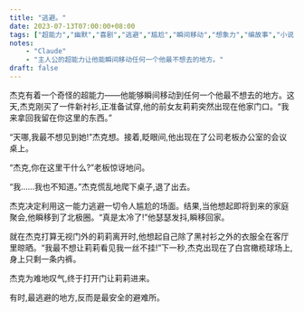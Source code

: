 ```yaml
---
title: "逃避。"
date: 2023-07-13T07:00:00+08:00
tags: ["超能力","幽默","喜剧","逃避","尴尬","瞬间移动","想象力","编故事","小说","Claude"]
notes:
    - "Claude"
    - "主人公的超能力让他能瞬间移动任何一个他最不想去的地方。"
draft: false
---
```


杰克有着一个奇怪的超能力——他能够瞬间移动到任何一个他最不想去的地方。这天,杰克刚买了一件新衬衫,正准备试穿,他的前女友莉莉突然出现在他家门口。“我来拿回我留在你这里的东西。”

“天哪,我最不想见到她!”杰克想。接着,眨眼间,他出现在了公司老板办公室的会议桌上。

“杰克,你在这里干什么?”老板惊讶地问。

“我......我也不知道。”杰克慌乱地爬下桌子,退了出去。

杰克决定利用这一能力逃避一切令人尴尬的场面。结果,当他想起即将到来的家庭聚会,他瞬移到了北极圈。“真是太冷了!”他瑟瑟发抖,瞬移回家。

就在杰克打算无视门外的莉莉离开时,他想起自己除了黑衬衫之外的衣服全在客厅里晾晒。“我最不想让莉莉看见我一丝不挂!”下一秒,杰克出现在了白宫橄榄球场上,身上只剩一条内裤。

杰克为难地叹气,终于打开门让莉莉进来。

有时,最逃避的地方,反而是最安全的避难所。